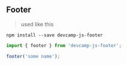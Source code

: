 ## Footer

> used like this

```
npm install --save devcamp-js-footer
```

```javascript
import { footer } from 'devcamp-js-footer';

footer('some name');
```